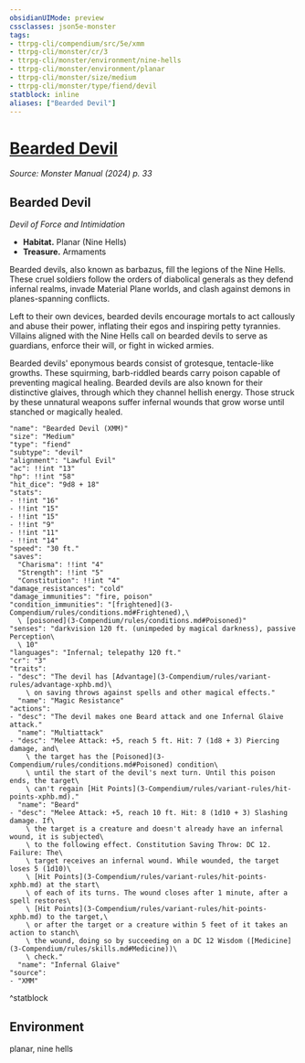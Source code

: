 ```yaml
---
obsidianUIMode: preview
cssclasses: json5e-monster
tags:
- ttrpg-cli/compendium/src/5e/xmm
- ttrpg-cli/monster/cr/3
- ttrpg-cli/monster/environment/nine-hells
- ttrpg-cli/monster/environment/planar
- ttrpg-cli/monster/size/medium
- ttrpg-cli/monster/type/fiend/devil
statblock: inline
aliases: ["Bearded Devil"]
---
```

# [Bearded Devil](3-Compendium\bestiary\fiend/bearded-devil-xmm.md)
*Source: Monster Manual (2024) p. 33*  

## Bearded Devil

*Devil of Force and Intimidation*

- **Habitat.** Planar (Nine Hells)  
- **Treasure.** Armaments  

Bearded devils, also known as barbazus, fill the legions of the Nine Hells. These cruel soldiers follow the orders of diabolical generals as they defend infernal realms, invade Material Plane worlds, and clash against demons in planes-spanning conflicts.

Left to their own devices, bearded devils encourage mortals to act callously and abuse their power, inflating their egos and inspiring petty tyrannies. Villains aligned with the Nine Hells call on bearded devils to serve as guardians, enforce their will, or fight in wicked armies.

Bearded devils' eponymous beards consist of grotesque, tentacle-like growths. These squirming, barb-riddled beards carry poison capable of preventing magical healing. Bearded devils are also known for their distinctive glaives, through which they channel hellish energy. Those struck by these unnatural weapons suffer infernal wounds that grow worse until stanched or magically healed.

```statblock
"name": "Bearded Devil (XMM)"
"size": "Medium"
"type": "fiend"
"subtype": "devil"
"alignment": "Lawful Evil"
"ac": !!int "13"
"hp": !!int "58"
"hit_dice": "9d8 + 18"
"stats":
- !!int "16"
- !!int "15"
- !!int "15"
- !!int "9"
- !!int "11"
- !!int "14"
"speed": "30 ft."
"saves":
  "Charisma": !!int "4"
  "Strength": !!int "5"
  "Constitution": !!int "4"
"damage_resistances": "cold"
"damage_immunities": "fire, poison"
"condition_immunities": "[frightened](3-Compendium/rules/conditions.md#Frightened),\
  \ [poisoned](3-Compendium/rules/conditions.md#Poisoned)"
"senses": "darkvision 120 ft. (unimpeded by magical darkness), passive Perception\
  \ 10"
"languages": "Infernal; telepathy 120 ft."
"cr": "3"
"traits":
- "desc": "The devil has [Advantage](3-Compendium/rules/variant-rules/advantage-xphb.md)\
    \ on saving throws against spells and other magical effects."
  "name": "Magic Resistance"
"actions":
- "desc": "The devil makes one Beard attack and one Infernal Glaive attack."
  "name": "Multiattack"
- "desc": "Melee Attack: +5, reach 5 ft. Hit: 7 (1d8 + 3) Piercing damage, and\
    \ the target has the [Poisoned](3-Compendium/rules/conditions.md#Poisoned) condition\
    \ until the start of the devil's next turn. Until this poison ends, the target\
    \ can't regain [Hit Points](3-Compendium/rules/variant-rules/hit-points-xphb.md)."
  "name": "Beard"
- "desc": "Melee Attack: +5, reach 10 ft. Hit: 8 (1d10 + 3) Slashing damage. If\
    \ the target is a creature and doesn't already have an infernal wound, it is subjected\
    \ to the following effect. Constitution Saving Throw: DC 12. Failure: The\
    \ target receives an infernal wound. While wounded, the target loses 5 (1d10)\
    \ [Hit Points](3-Compendium/rules/variant-rules/hit-points-xphb.md) at the start\
    \ of each of its turns. The wound closes after 1 minute, after a spell restores\
    \ [Hit Points](3-Compendium/rules/variant-rules/hit-points-xphb.md) to the target,\
    \ or after the target or a creature within 5 feet of it takes an action to stanch\
    \ the wound, doing so by succeeding on a DC 12 Wisdom ([Medicine](3-Compendium/rules/skills.md#Medicine))\
    \ check."
  "name": "Infernal Glaive"
"source":
- "XMM"
```
^statblock

## Environment

planar, nine hells